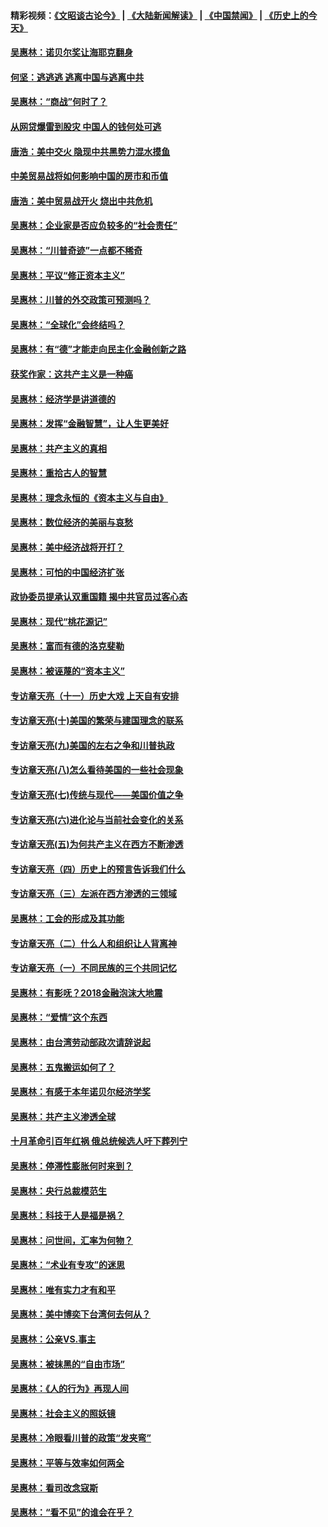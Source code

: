 #### 精彩视频：[《文昭谈古论今》](https://github.com/gfw-breaker/wenzhao) | [《大陆新闻解读》](https://github.com/gfw-breaker/ntdtv-comedy) | [《中国禁闻》](https://github.com/gfw-breaker/ntdtv-news) | [《历史上的今天》](https://github.com/gfw-breaker/today-in-history) 

#### [吴惠林：诺贝尔奖让海耶克翻身](../pages/nsc423/n10890049.md?t=02031503) 

#### [何坚：逃逃逃 逃离中国与逃离中共](../pages/nsc423/n10592891.md?t=02031503) 

#### [吴惠林：“商战”何时了？](../pages/nsc423/n10573558.md?t=02031503) 

#### [从网贷爆雷到股灾 中国人的钱何处可逃](../pages/nsc423/n10572800.md?t=02031503) 

#### [唐浩：美中交火 隐现中共黑势力混水摸鱼](../pages/nsc423/n10544040.md?t=02031503) 

#### [中美贸易战将如何影响中国的房市和币值](../pages/nsc423/n10543697.md?t=02031503) 

#### [唐浩：美中贸易战开火 烧出中共危机](../pages/nsc423/n10540126.md?t=02031503) 

#### [吴惠林：企业家是否应负较多的“社会责任”](../pages/nsc423/n10535022.md?t=02031503) 

#### [吴惠林：“川普奇迹”一点都不稀奇](../pages/nsc423/n10512808.md?t=02031503) 

#### [吴惠林：平议“修正资本主义”](../pages/nsc423/n10495724.md?t=02031503) 

#### [吴惠林：川普的外交政策可预测吗？](../pages/nsc423/n10462387.md?t=02031503) 

#### [吴惠林：“全球化”会终结吗？](../pages/nsc423/n10452838.md?t=02031503) 

#### [吴惠林：有“德”才能走向民主化金融创新之路](../pages/nsc423/n10432292.md?t=02031503) 

#### [获奖作家：这共产主义是一种癌](../pages/nsc423/n10431541.md?t=02031503) 

#### [吴惠林：经济学是讲道德的](../pages/nsc423/n10398014.md?t=02031503) 

#### [吴惠林：发挥“金融智慧”，让人生更美好](../pages/nsc423/n10375019.md?t=02031503) 

#### [吴惠林：共产主义的真相](../pages/nsc423/n10351394.md?t=02031503) 

#### [吴惠林：重拾古人的智慧](../pages/nsc423/n10337691.md?t=02031503) 

#### [吴惠林：理念永恒的《资本主义与自由》](../pages/nsc423/n10316274.md?t=02031503) 

#### [吴惠林：数位经济的美丽与哀愁](../pages/nsc423/n10292946.md?t=02031503) 

#### [吴惠林：美中经济战将开打？](../pages/nsc423/n10258825.md?t=02031503) 

#### [吴惠林：可怕的中国经济扩张](../pages/nsc423/n10219147.md?t=02031503) 

#### [政协委员提承认双重国籍 揭中共官员过客心态](../pages/nsc423/n10208809.md?t=02031503) 

#### [吴惠林：现代“桃花源记”](../pages/nsc423/n10185234.md?t=02031503) 

#### [吴惠林：富而有德的洛克斐勒](../pages/nsc423/n10142264.md?t=02031503) 

#### [吴惠林：被诬蔑的“资本主义”](../pages/nsc423/n10124816.md?t=02031503) 

#### [专访章天亮（十一）历史大戏 上天自有安排](../pages/nsc423/n10094905.md?t=02031503) 

#### [专访章天亮(十)美国的繁荣与建国理念的联系](../pages/nsc423/n10094899.md?t=02031503) 

#### [专访章天亮(九)美国的左右之争和川普执政](../pages/nsc423/n10094889.md?t=02031503) 

#### [专访章天亮(八)怎么看待美国的一些社会现象](../pages/nsc423/n10094857.md?t=02031503) 

#### [专访章天亮(七)传统与现代——美国价值之争](../pages/nsc423/n10093140.md?t=02031503) 

#### [专访章天亮(六)进化论与当前社会变化的关系](../pages/nsc423/n10092036.md?t=02031503) 

#### [专访章天亮(五)为何共产主义在西方不断渗透](../pages/nsc423/n10083620.md?t=02031503) 

#### [专访章天亮（四）历史上的预言告诉我们什么](../pages/nsc423/n10083606.md?t=02031503) 

#### [专访章天亮（三）左派在西方渗透的三领域](../pages/nsc423/n10081115.md?t=02031503) 

#### [吴惠林：工会的形成及其功能](../pages/nsc423/n10080633.md?t=02031503) 

#### [专访章天亮（二）什么人和组织让人背离神](../pages/nsc423/n10076637.md?t=02031503) 

#### [专访章天亮（一）不同民族的三个共同记忆](../pages/nsc423/n10074188.md?t=02031503) 

#### [吴惠林：有影呒？2018金融泡沫大地震](../pages/nsc423/n10040534.md?t=02031503) 

#### [吴惠林：“爱情”这个东西](../pages/nsc423/n10019423.md?t=02031503) 

#### [吴惠林：由台湾劳动部政次请辞说起](../pages/nsc423/n9979679.md?t=02031503) 

#### [吴惠林：五鬼搬运如何了？](../pages/nsc423/n9925338.md?t=02031503) 

#### [吴惠林：有感于本年诺贝尔经济学奖](../pages/nsc423/n9871883.md?t=02031503) 

#### [吴惠林：共产主义渗透全球](../pages/nsc423/n9812748.md?t=02031503) 

#### [十月革命引百年红祸 俄总统候选人吁下葬列宁](../pages/nsc423/n9810182.md?t=02031503) 

#### [吴惠林：停滞性膨胀何时来到？](../pages/nsc423/n9764136.md?t=02031503) 

#### [吴惠林：央行总裁模范生](../pages/nsc423/n9728134.md?t=02031503) 

#### [吴惠林：科技于人是福是祸？](../pages/nsc423/n9672982.md?t=02031503) 

#### [吴惠林：问世间，汇率为何物？](../pages/nsc423/n9621788.md?t=02031503) 

#### [吴惠林：“术业有专攻”的迷思](../pages/nsc423/n9580363.md?t=02031503) 

#### [吴惠林：唯有实力才有和平](../pages/nsc423/n9529599.md?t=02031503) 

#### [吴惠林：美中博奕下台湾何去何从？](../pages/nsc423/n9483598.md?t=02031503) 

#### [吴惠林：公亲VS.事主](../pages/nsc423/n9425637.md?t=02031503) 

#### [吴惠林：被抹黑的“自由市场”](../pages/nsc423/n9351545.md?t=02031503) 

#### [吴惠林：《人的行为》再现人间](../pages/nsc423/n9296339.md?t=02031503) 

#### [吴惠林：社会主义的照妖镜](../pages/nsc423/n9243460.md?t=02031503) 

#### [吴惠林：冷眼看川普的政策“发夹弯”](../pages/nsc423/n9120684.md?t=02031503) 

#### [吴惠林：平等与效率如何两全](../pages/nsc423/n9075430.md?t=02031503) 

#### [吴惠林：看司改念寇斯](../pages/nsc423/n9024915.md?t=02031503) 

#### [吴惠林：“看不见”的谁会在乎？](../pages/nsc423/n8977488.md?t=02031503) 

